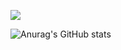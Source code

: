 <a href="velog" target="_blank"><img src="https://img.shields.io/badge/000000?style=flat-square&logo=Velog&logoColor=20C997"/></a>

![Anurag's GitHub stats](https://github-readme-stats.vercel.app/api?username=SONGS4RI&show_icons=true&theme=radical)

